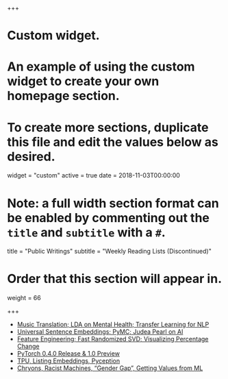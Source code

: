 +++
# Custom widget.
# An example of using the custom widget to create your own homepage section.
# To create more sections, duplicate this file and edit the values below as desired.
widget = "custom"
active = true
date = 2018-11-03T00:00:00

# Note: a full width section format can be enabled by commenting out the `title` and `subtitle` with a `#`.
title = "Public Writings"
subtitle = "Weekly Reading Lists (Discontinued)"

# Order that this section will appear in.
weight = 66

+++

* [Music Translation; LDA on Mental Health; Transfer Learning for NLP](https://medium.com/the-artificial-impostor/music-translation-lda-on-mental-health-transfer-learning-for-nlp-c67e31f6332e)
* [Universal Sentence Embeddings; PyMC; Judea Pearl on AI](https://medium.com/the-artificial-impostor/universal-sentence-embeddings-pymc-judea-pearl-on-ai-550171132b67)
* [Feature Engineering; Fast Randomized SVD; Visualizing Percentage Change](https://medium.com/the-artificial-impostor/feature-engineering-fast-randomized-svd-visualizing-percentage-change-b5ed87c83230)
* [PyTorch 0.4.0 Release & 1.0 Preview](https://medium.com/the-artificial-impostor/pytorch-0-4-0-release-1-0-preview-86ca50441b0b)
* [TPU, Listing Embeddings, Pyception](https://medium.com/the-artificial-impostor/tpu-listing-embeddings-pyception-1b3b014c1012)
* [Chryons, Racist Machines, “Gender Gap”, Getting Values from ML](https://medium.com/the-artificial-impostor/weekly-reading-list-1-9d436aa94b6d)